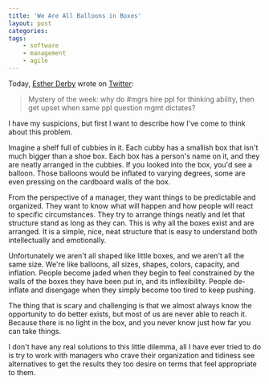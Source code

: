 ```yaml
---
title: 'We Are All Balloons in Boxes'
layout: post
categories:
tags:
    - software
    - management
    - agile
---
```

Today, [Esther Derby](http://www.esterderby.com) wrote on [Twitter](https://twitter.com/estherderby/status/690127669632110592):

> Mystery of the week: why do #mgrs hire ppl for thinking ability, then get upset when same ppl question mgmt dictates?

I have my suspicions, but first I want to describe how I've come to think about this problem.

Imagine a shelf full of cubbies in it. Each cubby has a smallish box that isn't much bigger than a shoe box. Each box has
a person's name on it, and they are neatly arranged in the cubbies. If you looked into the box, you'd see a balloon. 
Those balloons would be inflated to varying degrees, some are even pressing on the cardboard walls of the box.

From the perspective of a manager, they want things to be predictable and organized. They want to know what will happen
and how people will react to specific circumstances. They try to arrange things neatly and let that structure stand as
long as they can. This is why all the boxes exist and are arranged. It is a simple, nice, neat structure that is easy
to understand both intellectually and emotionally.

Unfortunately we aren't all shaped like little boxes, and we aren't all the same size. We're like balloons, all sizes,
shapes, colors, capacity, and inflation. People become jaded when they begin to feel constrained by the walls of the boxes
they have been put in, and its inflexibility. People de-inflate and disengage when they simply become too tired to keep
pushing.

The thing that is scary and challenging is that we almost always know the opportunity to do better exists, but most of us
are never able to reach it. Because there is no light in the box, and you never know just how far you can take things.

I don't have any real solutions to this little dilemma, all I have ever tried to do is try to work with managers who crave
their organization and tidiness see alternatives to get the results they too desire on terms that feel appropriate to them.


